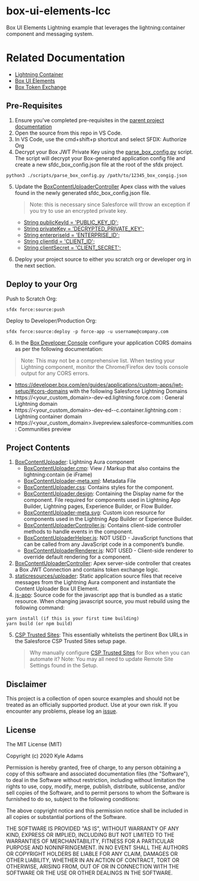 # box-ui-elements-lcc
Box UI Elements Lightning example that leverages the lightning:container component and messaging system.

# Related Documentation
   * [Lightning Container](https://developer.salesforce.com/docs/component-library/bundle/lightning:container)
   * [Box UI Elements](https://developer.box.com/en/guides/embed/ui-elements/)
   * [Box Token Exchange](https://developer.box.com/en/guides/embed/ui-elements/access/)

## Pre-Requisites

1. Ensure you've completed pre-requisites in the [parent project documentation](../README.md)
2. Open the source from this repo in VS Code.
3. In VS Code, use the cmd+shift+p shortcut and select SFDX: Authorize Org
4. Decrypt your Box JWT Private Key using the [parse_box_config.py](/box-ui-elements-lcc/scripts/parse_box_config.py) script. The script will decrypt your Box-generated application config file and create a new sfdc_box_config.json file at the root of the sfdx project.
```
python3 ./scripts/parse_box_config.py /path/to/12345_box_congig.json
```
5. Update the [BoxContentUploaderController](/box-ui-elements-lcc//force-app/main/default/classes/BoxContentUploaderController.cls) Apex class with the values found in the newly generated sfdc_box_config.json file.
    > Note: this is necessary since Salesforce will throw an exception if you try to use an encrypted private key.

    * [String publicKeyId = 'PUBLIC_KEY_ID';](/box-ui-elements-lcc/force-app/main/default/classes/BoxContentUploaderController.cls#L9)
    * [String privateKey = 'DECRYPTED_PRIVATE_KEY';](/box-ui-elements-lcc/force-app/main/default/classes/BoxContentUploaderController.cls#L10)
    * [String enterpriseId = 'ENTERPRISE_ID';](/box-ui-elements-lcc/force-app/main/default/classes/BoxContentUploaderController.cls#L11)
    * [String clientId = 'CLIENT_ID';](/force-app/main/default/classes/BoxContentUploaderController.cls#L12)
    * [String clientSecret = 'CLIENT_SECRET';](/box-ui-elements-lcc/force-app/main/default/classes/BoxContentUploaderController.cls#L13)
6. Deploy your project source to either you scratch org or developer org in the next section.

## Deploy to your Org
Push to Scratch Org:
```
sfdx force:source:push
```

Deploy to Developer/Production Org:
```
sfdx force:source:deploy -p force-app -u username@company.com
```
6. In the [Box Developer Console](https://account.box.com/developers/services) configure your application CORS domains as per the following documentation:
  > Note: This may not be a comprehensive list. When testing your Lightning component, monitor the Chrome/Firefox dev tools console output for any CORS errors.

  * https://developer.box.com/en/guides/applications/custom-apps/jwt-setup/#cors-domains with the following Salesforce Lightning Domains
  * https://<your_custom_domain>-dev-ed.lightning.force.com : General Lightning domain
  * https://<your_custom_domain>-dev-ed--c.container.lightning.com : Lightning container domain
  * https://<your_custom_domain>.livepreview.salesforce-communities.com : Communities preview


## Project Contents
1. [BoxContentUploader](/box-ui-elements-lcc/force-app/main/default/aura/BoxContentUploader): Lightning Aura component
    * [BoxContentUploader.cmp](/box-ui-elements-lcc/force-app/main/default/aura/BoxContentUploader/BoxContentUploader.cmp): View / Markup that also contains the lightning:contain (ie iFrame)
    * [BoxContentUploader-meta.xml](/box-ui-elements-lcc/force-app/main/default/aura/BoxContentUploader/BoxContentUploader.cmp-meta.xml): Metadata File
    * [BoxContentUploader.css](/box-ui-elements-lcc/force-app/main/default/aura/BoxContentUploader/BoxContentUploader.css): Contains styles for the component.
    * [BoxContentUploader.design](/box-ui-elements-lcc/force-app/main/default/aura/BoxContentUploader/BoxContentUploader.design): Containing the Display name for the component. File required for components used in Lightning App Builder, Lightning pages, Experience Builder, or Flow Builder.
    * [BoxContentUploader-meta.svg](/box-ui-elements-lcc/force-app/main/default/aura/BoxContentUploader/BoxContentUploader.svg): Custom icon resource for components used in the Lightning App Builder or Experience Builder.
    * [BoxContentUploaderController.js](/box-ui-elements-lcc/force-app/main/default/aura/BoxContentUploader/BoxContentUploaderController.js): Contains client-side controller methods to handle events in the component.
    * [BoxContentUploaderHelper.js](/box-ui-elements-lcc/force-app/main/default/aura/BoxContentUploader/BoxContentUploaderHelper.js): NOT USED - JavaScript functions that can be called from any JavaScript code in a component’s bundle.
    * [BoxContentUploaderRenderer.js](/box-ui-elements-lcc/force-app/main/default/aura/BoxContentUploader/BoxContentUploaderRenderer.js): NOT USED - Client-side renderer to override default rendering for a component.
2. [BoxContentUploaderController](/box-ui-elements-lcc/force-app/main/default/classes/BoxContentUploaderController.cls): Apex server-side controller that creates a Box JWT Connection and contains token exchange logic.
3. [staticresources/uploader](/box-ui-elements-lcc/force-app/main/default/staticresources/uploader): Static application source files that receive messages from the Lightning Aura component and instantiate the Content Uploader Box UI Element.
4. [js-app](/box-ui-elements-lcc/js-app): Source code for the javascript app that is bundled as a static resource. When changing javascript source, you must rebuild using the following command:
```
yarn install (if this is your first time building)
yarn build (or npm build)
```
5. [CSP Trusted Sites](/box-ui-elements-lcc/force-app/main/default/cspTrustedSites): This essentially whitelists the pertinent Box URLs in the Salesforce CSP Trusted Sites setup page.
    > Why manually configure [CSP Trusted Sites](https://help.salesforce.com/articleView?id=csp_trusted_sites.htm) for Box when you can automate it?
    > Note: You may all need to update Remote Site Settings found in the Setup.


## Disclaimer
This project is a collection of open source examples and should not be treated as an officially supported product. Use at your own risk. If you encounter any problems, please log an [issue](https://github.com/kylefernandadams/box-salesforce-blueprints/issues).

## License

The MIT License (MIT)

Copyright (c) 2020 Kyle Adams

Permission is hereby granted, free of charge, to any person obtaining a copy of this software and associated documentation files (the "Software"), to deal in the Software without restriction, including without limitation the rights to use, copy, modify, merge, publish, distribute, sublicense, and/or sell copies of the Software, and to permit persons to whom the Software is furnished to do so, subject to the following conditions:

The above copyright notice and this permission notice shall be included in all copies or substantial portions of the Software.

THE SOFTWARE IS PROVIDED "AS IS", WITHOUT WARRANTY OF ANY KIND, EXPRESS OR IMPLIED, INCLUDING BUT NOT LIMITED TO THE WARRANTIES OF MERCHANTABILITY, FITNESS FOR A PARTICULAR PURPOSE AND NONINFRINGEMENT. IN NO EVENT SHALL THE AUTHORS OR COPYRIGHT HOLDERS BE LIABLE FOR ANY CLAIM, DAMAGES OR OTHER LIABILITY, WHETHER IN AN ACTION OF CONTRACT, TORT OR OTHERWISE, ARISING FROM, OUT OF OR IN CONNECTION WITH THE SOFTWARE OR THE USE OR OTHER DEALINGS IN THE SOFTWARE.
